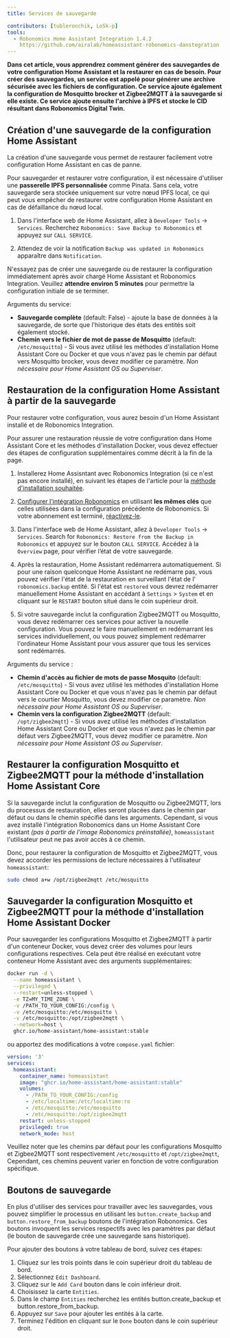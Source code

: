 ```yaml
---
title: Services de sauvegarde

contributors: [tubleronchik, LoSk-p]
tools:
  - Robonomics Home Assistant Integration 1.4.2
    https://github.com/airalab/homeassistant-robonomics-danstegration
---
```


**Dans cet article, vous apprendrez comment générer des sauvegardes de votre configuration Home Assistant et la restaurer en cas de besoin. Pour créer des sauvegardes, un service est appelé pour générer une archive sécurisée avec les fichiers de configuration. Ce service ajoute également la configuration de Mosquitto brocker et Zigbee2MQTT à la sauvegarde si elle existe. Ce service ajoute ensuite l'archive à IPFS et stocke le CID résultant dans Robonomics Digital Twin.**
## Création d'une sauvegarde de la configuration Home Assistant

La création d'une sauvegarde vous permet de restaurer facilement votre configuration Home Assistant en cas de panne.

<robo-wiki-video autoplay loop controls :videos="[{src: 'https://cloudflare-ipfs.com/ipfs/QmZN5LfWR4XwAiZ3jEcw7xbCnT81NsF5XE3XFaNhMm5ba1', type:'mp4'}]" />

<robo-wiki-note type="warning" title="AVERTISSEMENT">

Pour sauvegarder et restaurer votre configuration, il est nécessaire d'utiliser une **passerelle IPFS personnalisée** comme Pinata. Sans cela, votre sauvegarde sera stockée uniquement sur votre nœud IPFS local, ce qui peut vous empêcher de restaurer votre configuration Home Assistant en cas de défaillance du nœud local.

</robo-wiki-note>

1. Dans l'interface web de Home Assistant, allez à `Developer Tools` -> `Services`. Recherchez `Robonomics: Save Backup to Robonomics` et appuyez sur `CALL SERVICE`.

2. Attendez de voir la notification `Backup was updated in Robonomics` apparaître dans `Notification`.

<robo-wiki-note type="warning" title="AVERTISSEMENT">

N'essayez pas de créer une sauvegarde ou de restaurer la configuration immédiatement après avoir chargé Home Assistant et Robonomics Integration. Veuillez **attendre environ 5 minutes** pour permettre la configuration initiale de se terminer.

</robo-wiki-note>

Arguments du service:
- **Sauvegarde complète**  (default: False) - ajoute la base de données à la sauvegarde, de sorte que l'historique des états des entités soit également stocké.
- **Chemin vers le fichier de mot de passe de Mosquitto** (default: `/etc/mosquitto`) - Si vous avez utilisé les méthodes d'installation Home Assistant Core ou Docker et que vous n'avez pas le chemin par défaut vers Mosquitto brocker, vous devez modifier ce paramètre. *Non nécessaire pour Home Assistant OS ou Superviser*.

## Restauration de la configuration Home Assistant à partir de la sauvegarde

Pour restaurer votre configuration, vous aurez besoin d'un Home Assistant installé et de Robonomics Integration. 

<robo-wiki-video autoplay loop controls :videos="[{src: 'https://cloudflare-ipfs.com/ipfs/QmNcJpHWWuZzwNCQryTw5kcki49oNTjEb8xvnfffSYfRVa', type:'mp4'}]" />

<robo-wiki-note type="warning" title="AVERTISSEMENT">

Pour assurer une restauration réussie de votre configuration dans Home Assistant Core et les méthodes d'installation Docker, vous devez effectuer des étapes de configuration supplémentaires comme décrit à la fin de la page.

</robo-wiki-note>

1. Installerez Home Assisntant avec Robonomics Integration (si ce n'est pas encore installé), en suivant les étapes de l'article pour la [méthode d'installation souhaitée](https://wiki.robonomics.network/docs/robonomics-smart-home-overview/#start-here-your-smart-home).

2. [Configurer l'intégration Robonomics](https://wiki.robonomics.network/docs/robonomics-hass-integration) en utilisant **les mêmes clés** que celles utilisées dans la configuration précédente de Robonomics. Si votre abonnement est terminé, [réactivez-le](https://wiki.robonomics.network/docs/sub-activate).

3. Dans l'interface web de Home Assistant, allez à `Developer Tools` -> `Services`. Search for `Robonomics: Restore from the Backup in Robonomics` et appuyez sur le bouton `CALL SERVICE`. Accédez à la `Overview` page, pour vérifier l’état de votre sauvegarde.

4. Après la restauration, Home Assistant redémarrera automatiquement. Si pour une raison quelconque Home Assistant ne redémarre pas, vous pouvez vérifier l'état de la restauration en surveillant l'état de l' `robonomics.backup` entité. Si l'état est `restored` vous devrez redémarrer manuellement Home Assistant en accédant à `Settings` > `System` et en cliquant sur le `RESTART` bouton situé dans le coin supérieur droit.

5. Si votre sauvegarde inclut la configuration Zigbee2MQTT ou Mosquitto, vous devez redémarrer ces services pour activer la nouvelle configuration. Vous pouvez le faire manuellement en redémarrant les services individuellement, ou vous pouvez simplement redémarrer l'ordinateur Home Assistant pour vous assurer que tous les services sont redémarrés.

Arguments du service :
- **Chemin d'accès au fichier de mots de passe Mosquito** (default: `/etc/mosquitto`) - Si vous avez utilisé les méthodes d'installation Home Assistant Core ou Docker et que vous n'avez pas le chemin par défaut vers le courtier Mosquitto, vous devez modifier ce paramètre. *Non nécessaire pour Home Assistant OS ou Superviser*.
- **Chemin vers la configuration Zigbee2MQTT**  (default: `/opt/zigbee2mqtt`) - Si vous avez utilisé les méthodes d'installation Home Assistant Core ou Docker et que vous n'avez pas le chemin par défaut vers Zigbee2MQTT, vous devez modifier ce paramètre. *Non nécessaire pour Home Assistant OS ou Superviser*.

## Restaurer la configuration Mosquitto et Zigbee2MQTT pour la méthode d'installation Home Assistant Core

Si la sauvegarde inclut la configuration de Mosquitto ou Zigbee2MQTT, lors du processus de restauration, elles seront placées dans le chemin par défaut ou dans le chemin spécifié dans les arguments. Cependant, si vous avez installé l'intégration Robonomics dans un Home Assistant Core existant *(pas à partir de l'image Robonomics préinstallée)*, `homeassistant` l'utilisateur peut ne pas avoir accès à ce chemin.

Donc, pour restaurer la configuration de Mosquitto et Zigbee2MQTT, vous devez accorder les permissions de lecture nécessaires à l'utilisateur `homeassistant`:
```bash
sudo chmod a+w /opt/zigbee2mqtt /etc/mosquitto
```

## Sauvegarder la configuration Mosquitto et Zigbee2MQTT pour la méthode d'installation Home Assistant Docker

Pour sauvegarder les configurations Mosquitto et Zigbee2MQTT à partir d'un conteneur Docker, vous devez créer des volumes pour leurs configurations respectives. Cela peut être réalisé en exécutant votre conteneur Home Assistant avec des arguments supplémentaires:

```bash
docker run -d \
  --name homeassistant \
  --privileged \
  --restart=unless-stopped \
  -e TZ=MY_TIME_ZONE \
  -v /PATH_TO_YOUR_CONFIG:/config \
  -v /etc/mosquitto:/etc/mosquitto \
  -v /etc/mosquitto:/opt/zigbee2mqtt \
  --network=host \
  ghcr.io/home-assistant/home-assistant:stable
```

ou apportez des modifications à votre `compose.yaml` fichier:

```yaml
version: '3'
services:
  homeassistant:
    container_name: homeassistant
    image: "ghcr.io/home-assistant/home-assistant:stable"
    volumes:
      - /PATH_TO_YOUR_CONFIG:/config
      - /etc/localtime:/etc/localtime:ro
      - /etc/mosquitto:/etc/mosquitto
      - /etc/mosquitto:/opt/zigbee2mqtt
    restart: unless-stopped
    privileged: true
    network_mode: host
```
<robo-wiki-note type="note" title="Note">

Veuillez noter que les chemins par défaut pour les configurations Mosquitto et Zigbee2MQTT sont respectivement `/etc/mosquitto` et `/opt/zigbee2mqtt`, Cependant, ces chemins peuvent varier en fonction de votre configuration spécifique.

</robo-wiki-note>

## Boutons de sauvegarde

En plus d'utiliser des services pour travailler avec les sauvegardes, vous pouvez simplifier le processus en utilisant les `button.create_backup` and `button.restore_from_backup` boutons de l'intégration Robonomics. Ces boutons invoquent les services respectifs avec les paramètres par défaut (le bouton de sauvegarde crée une sauvegarde sans historique).

<robo-wiki-video autoplay loop controls :videos="[{src: 'https://cloudflare-ipfs.com/ipfs/Qmc1fexYaJMsK6ch6JhjL6aqnAwqYNAzo5nEwYgDpnp4gj', type:'mp4'}]" />

Pour ajouter des boutons à votre tableau de bord, suivez ces étapes:

1. Cliquez sur les trois points dans le coin supérieur droit du tableau de bord.
2. Sélectionnez `Edit Dashboard`.
3. Cliquez sur le `Add Card` bouton dans le coin inférieur droit.
4. Choisissez la carte `Entities`.
5. Dans le champ `Entities` recherchez les entités button.create_backup et button.restore_from_backup.
6. Appuyez sur `Save` pour ajouter les entités à la carte.
7. Terminez l'édition en cliquant sur le `Done` bouton dans le coin supérieur droit.